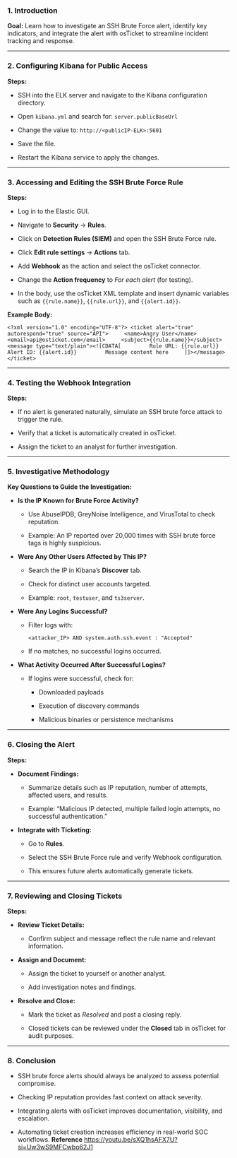 ### 1. Introduction

**Goal:** Learn how to investigate an SSH Brute Force alert, identify key indicators, and integrate the alert with osTicket to streamline incident tracking and response.

---

### 2. Configuring Kibana for Public Access

**Steps:**

- SSH into the ELK server and navigate to the Kibana configuration directory.
- Open `kibana.yml` and search for:
    `server.publicBaseUrl`
    
- Change the value to:
    `http://<publicIP-ELK>:5601`
    
- Save the file.
- Restart the Kibana service to apply the changes.



---

### 3. Accessing and Editing the SSH Brute Force Rule

**Steps:**

- Log in to the Elastic GUI.
    
- Navigate to **Security** → **Rules**.
    
- Click on **Detection Rules (SIEM)** and open the SSH Brute Force rule.
    
- Click **Edit rule settings** → **Actions** tab.
    
- Add **Webhook** as the action and select the osTicket connector.
    
- Change the **Action frequency** to _For each alert_ (for testing).
    
- In the body, use the osTicket XML template and insert dynamic variables such as `{{rule.name}}`, `{{rule.url}}`, and `{{alert.id}}`.
    

**Example Body:**

`<?xml version="1.0" encoding="UTF-8"?> <ticket alert="true" autorespond="true" source="API">     <name>Angry User</name>     <email>api@osticket.com</email>     <subject>{{rule.name}}</subject>     <message type="text/plain"><![CDATA[         Rule URL: {{rule.url}}         Alert ID: {{alert.id}}         Message content here     ]]></message> </ticket>`

---

### 4. Testing the Webhook Integration

**Steps:**

- If no alert is generated naturally, simulate an SSH brute force attack to trigger the rule.
    
- Verify that a ticket is automatically created in osTicket.
    
- Assign the ticket to an analyst for further investigation.
    

---

### 5. Investigative Methodology

**Key Questions to Guide the Investigation:**

- **Is the IP Known for Brute Force Activity?**
    
    - Use AbuseIPDB, GreyNoise Intelligence, and VirusTotal to check reputation.
        
    - Example: An IP reported over 20,000 times with SSH brute force tags is highly suspicious.
        
- **Were Any Other Users Affected by This IP?**
    
    - Search the IP in Kibana’s **Discover** tab.
        
    - Check for distinct user accounts targeted.
        
    - Example: `root`, `testuser`, and `ts3server`.
        
- **Were Any Logins Successful?**
    
    - Filter logs with:
        
        `<attacker_IP> AND system.auth.ssh.event : "Accepted"`
        
    - If no matches, no successful logins occurred.
        
- **What Activity Occurred After Successful Logins?**
    
    - If logins were successful, check for:
        
        - Downloaded payloads
            
        - Execution of discovery commands
            
        - Malicious binaries or persistence mechanisms
            

---

### 6. Closing the Alert

**Steps:**

- **Document Findings:**
    
    - Summarize details such as IP reputation, number of attempts, affected users, and results.
        
    - Example: “Malicious IP detected, multiple failed login attempts, no successful authentication.”
        
- **Integrate with Ticketing:**
    
    - Go to **Rules**.
        
    - Select the SSH Brute Force rule and verify Webhook configuration.
        
    - This ensures future alerts automatically generate tickets.
        

---

### 7. Reviewing and Closing Tickets

**Steps:**

- **Review Ticket Details:**
    
    - Confirm subject and message reflect the rule name and relevant information.
        
- **Assign and Document:**
    
    - Assign the ticket to yourself or another analyst.
        
    - Add investigation notes and findings.
        
- **Resolve and Close:**
    
    - Mark the ticket as _Resolved_ and post a closing reply.
        
    - Closed tickets can be reviewed under the **Closed** tab in osTicket for audit purposes.
        

---

### 8. Conclusion

- SSH brute force alerts should always be analyzed to assess potential compromise.
    
- Checking IP reputation provides fast context on attack severity.
    
- Integrating alerts with osTicket improves documentation, visibility, and escalation.
    
- Automating ticket creation increases efficiency in real-world SOC workflows.
**Reference**
https://youtu.be/sXQ1hsAFX7U?si=Uw3wS9MFCwbo62J1